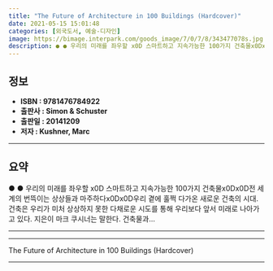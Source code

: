 ```yaml
---
title: "The Future of Architecture in 100 Buildings (Hardcover)"
date: 2021-05-15 15:01:48
categories: [외국도서, 예술-디자인]
image: https://bimage.interpark.com/goods_image/7/0/7/8/343477078s.jpg
description: ● ● 우리의 미래를 좌우할 x0D 스마트하고 지속가능한 100가지 건축물x0Dx0D전 세계의 번뜩이는 상상들과 마주하다x0Dx0D우리 곁에 훌쩍 다가온 새로운 건축의 시대. 건축은 우리가 미처 상상하지 못한 다채로운 시도를 통해 우리보다 앞서 미래로 나아가고 있다. 지은이 마크 쿠
---
```


## **정보**

- **ISBN : 9781476784922**
- **출판사 : Simon & Schuster**
- **출판일 : 20141209**
- **저자 : Kushner, Marc**

------



## **요약**

●  ●  우리의 미래를 좌우할 x0D 스마트하고 지속가능한 100가지 건축물x0Dx0D전 세계의 번뜩이는 상상들과 마주하다x0Dx0D우리 곁에 훌쩍 다가온 새로운 건축의 시대. 건축은 우리가 미처 상상하지 못한 다채로운 시도를 통해 우리보다 앞서 미래로 나아가고 있다. 지은이 마크 쿠시너는 말한다. 건축물과... 

------



------


The Future of Architecture in 100 Buildings (Hardcover) 

------


